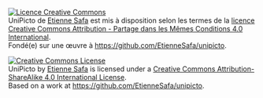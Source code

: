 <a rel="license" href="http://creativecommons.org/licenses/by-sa/4.0/"><img alt="Licence Creative Commons" style="border-width:0" src="https://i.creativecommons.org/l/by-sa/4.0/88x31.png" /></a><br /><span xmlns:dct="http://purl.org/dc/terms/" href="http://purl.org/dc/dcmitype/StillImage" property="dct:title" rel="dct:type">UniPicto</span> de <a xmlns:cc="http://creativecommons.org/ns#" href="https://etiennesafa.github.io/" property="cc:attributionName" rel="cc:attributionURL">Etienne Safa</a> est mis à disposition selon les termes de la <a rel="license" href="http://creativecommons.org/licenses/by-sa/4.0/">licence Creative Commons Attribution -  Partage dans les Mêmes Conditions 4.0 International</a>.<br />Fondé(e) sur une œuvre à <a xmlns:dct="http://purl.org/dc/terms/" href="https://github.com/EtienneSafa/unipicto" rel="dct:source">https://github.com/EtienneSafa/unipicto</a>.

<a rel="license" href="http://creativecommons.org/licenses/by-sa/4.0/"><img alt="Creative Commons License" style="border-width:0" src="https://i.creativecommons.org/l/by-sa/4.0/88x31.png" /></a><br /><span xmlns:dct="http://purl.org/dc/terms/" href="http://purl.org/dc/dcmitype/StillImage" property="dct:title" rel="dct:type">UniPicto</span> by <a xmlns:cc="http://creativecommons.org/ns#" href="https://etiennesafa.github.io/" property="cc:attributionName" rel="cc:attributionURL">Etienne Safa</a> is licensed under a <a rel="license" href="http://creativecommons.org/licenses/by-sa/4.0/">Creative Commons Attribution-ShareAlike 4.0 International License</a>.<br />Based on a work at <a xmlns:dct="http://purl.org/dc/terms/" href="https://github.com/EtienneSafa/unipicto" rel="dct:source">https://github.com/EtienneSafa/unipicto</a>.
